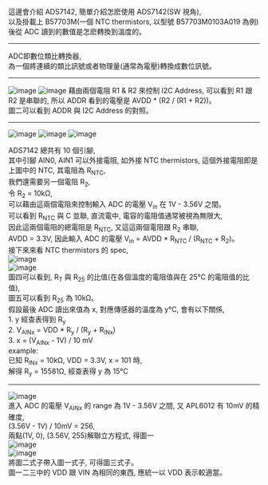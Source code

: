 這邊會介紹 ADS7142, 簡單介紹怎麽使用 ADS7142(SW 視角),  
以及掛載上 B57703M(一個 NTC thermistors, 以型號 B57703M0103A019 為例) 後從 ADC 讀到的數值是怎麽轉換到溫度的。  
  
-------------------------------------------------------------  
  
ADC即數位類比轉換器,  
為一個將連續的類比訊號或者物理量(通常為電壓)轉換成數位訊號。    
  
-------------------------------------------------------------  
  
![image](https://github.com/user-attachments/assets/9ec88865-aaaa-4a2a-b1ae-3cdb92cf242a)
![image](https://github.com/user-attachments/assets/6a310a31-c6ba-4bfc-8b09-26b5efb1310a)
藉由兩個電阻 R1 & R2 來控制 I2C Address, 可以看到 R1 跟 R2 是串聯的, 所以 ADDR 看到的電壓是 AVDD * (R2 / (R1 + R2))。  
圖二可以看到 ADDR 與 I2C Address 的對照。
  
-------------------------------------------------------------  
  
![image](https://github.com/user-attachments/assets/9fb23f6f-e6fa-46d4-889d-ef388f502ea9)
![image](https://github.com/user-attachments/assets/e9ea1613-3b6c-49ff-aebb-17d06d8bfcec)
![image](https://github.com/user-attachments/assets/0210ceb8-dc57-4236-841c-1fc81e22451e)

ADS7142 總共有 10 個引腳,  
其中引腳 AIN0, AIN1 可以外接電阻, 如外接 NTC thermistors,
這個外接電阻即是上圖中的 NTC, 其電阻為 R<sub>NTC</sub>,  
我們還需要另一個電阻 R<sub>2</sub>,  
令 R<sub>2</sub> = 10kΩ,    
可以藉由這兩個電阻來控制輸入 ADC 的電壓 V<sub>in</sub> 在 1V - 3.56V 之間。  
可以看到 R<sub>NTC</sub> 與 C 並聯, 直流電中, 電容的電阻值通常被視為無限大,  
因此這兩個電阻的總電阻是 R<sub>NTC</sub>, 又這這兩個電阻跟 R<sub>2</sub> 串聯,  
AVDD = 3.3V, 因此輸入 ADC 的電壓 V<sub>in</sub> = AVDD * R<sub>NTC</sub> / (R<sub>NTC</sub> + R<sub>2</sub>)。  
接下來來看 NTC thermistors 的 spec,  
![image](https://github.com/OuO333333/driver/assets/37506309/b7d88dcc-27d7-4be5-8c06-cf6fe233133b)  
![image](https://github.com/OuO333333/driver/assets/37506309/18738edc-a845-4db3-bb7a-fc7736bc164d)  
圖四可以看到, R<sub>T</sub> 與 R<sub>25</sub> 的比值(在各個溫度的電阻值與在 25&deg;C 的電阻值的比值),  
圖五可以看到 R<sub>25</sub> 為 10kΩ。  
假設最後 ADC 讀出來值為 x, 對應傳感器的溫度為 y&deg;C, 會有以下關係,  
1\. y 經查表得到 R<sub>y</sub>  
2\. V<sub>AINx</sub> = VDD * R<sub>y</sub> / (R<sub>y</sub> + R<sub>INx</sub>)  
3\. x = (V<sub>AINx</sub> - 1V) / 10 mV  
example:  
已知 R<sub>INx</sub> = 10kΩ, VDD = 3.3V, x = 101 時,  
解得 R<sub>y</sub> = 15581Ω, 經查表得 y 為 15&deg;C



  
-------------------------------------------------------------  

![image](https://github.com/OuO333333/driver/assets/37506309/e2c0bf2e-f41e-44cf-a5c9-1d076a5250c2)  
進入 ADC 的電壓 V<sub>AINx</sub> 的 range 為 1V - 3.56V 之間, 又 APL6012 有 10mV 的精確度,  
(3.56V - 1V) / 10mV  = 256,  
兩點(1V, 0), (3.56V, 255)解聯立方程式, 得圖一  
![image](https://github.com/OuO333333/driver/assets/37506309/91247f93-6a67-4b24-ace3-d69acc080b62)  
![image](https://github.com/OuO333333/driver/assets/37506309/e76b75da-c1c1-43ee-b3df-2b3ed9db5b62)  
將圖二式子帶入圖一式子, 可得圖三式子。  
圖一二三中的 VDD 跟 VIN 為相同的東西, 應統一以 VDD 表示較適當。  

